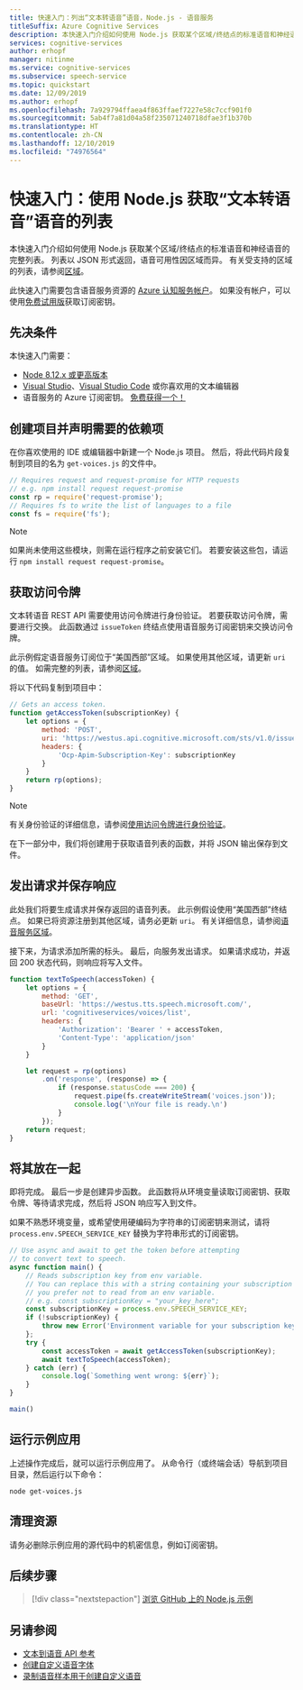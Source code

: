 ```yaml
---
title: 快速入门：列出“文本转语音”语音，Node.js - 语音服务
titleSuffix: Azure Cognitive Services
description: 本快速入门介绍如何使用 Node.js 获取某个区域/终结点的标准语音和神经语音的完整列表。 列表以 JSON 形式返回，语音可用性因区域而异。
services: cognitive-services
author: erhopf
manager: nitinme
ms.service: cognitive-services
ms.subservice: speech-service
ms.topic: quickstart
ms.date: 12/09/2019
ms.author: erhopf
ms.openlocfilehash: 7a929794ffaea4f863ffaef7227e58c7ccf901f0
ms.sourcegitcommit: 5ab4f7a81d04a58f235071240718dfae3f1b370b
ms.translationtype: HT
ms.contentlocale: zh-CN
ms.lasthandoff: 12/10/2019
ms.locfileid: "74976564"
---
```

# <a name="quickstart-get-the-list-of-text-to-speech-voices-using-nodejs"></a>快速入门：使用 Node.js 获取“文本转语音”语音的列表

本快速入门介绍如何使用 Node.js 获取某个区域/终结点的标准语音和神经语音的完整列表。 列表以 JSON 形式返回，语音可用性因区域而异。 有关受支持的区域的列表，请参阅[区域](regions.md)。

此快速入门需要包含语音服务资源的 [Azure 认知服务帐户](https://docs.microsoft.com/azure/cognitive-services/cognitive-services-apis-create-account)。 如果没有帐户，可以使用[免费试用版](get-started.md)获取订阅密钥。

## <a name="prerequisites"></a>先决条件

本快速入门需要：

* [Node 8.12.x 或更高版本](https://nodejs.org/en/)
* [Visual Studio](https://visualstudio.microsoft.com/downloads/)、[Visual Studio Code](https://code.visualstudio.com/download) 或你喜欢用的文本编辑器
* 语音服务的 Azure 订阅密钥。 [免费获得一个！](get-started.md)

## <a name="create-a-project-and-require-dependencies"></a>创建项目并声明需要的依赖项

在你喜欢使用的 IDE 或编辑器中新建一个 Node.js 项目。 然后，将此代码片段复制到项目的名为 `get-voices.js` 的文件中。

```javascript
// Requires request and request-promise for HTTP requests
// e.g. npm install request request-promise
const rp = require('request-promise');
// Requires fs to write the list of languages to a file
const fs = require('fs');
```

> [!NOTE]
> 如果尚未使用这些模块，则需在运行程序之前安装它们。 若要安装这些包，请运行 `npm install request request-promise`。

## <a name="get-an-access-token"></a>获取访问令牌

文本转语音 REST API 需要使用访问令牌进行身份验证。 若要获取访问令牌，需要进行交换。 此函数通过 `issueToken` 终结点使用语音服务订阅密钥来交换访问令牌。

此示例假定语音服务订阅位于“美国西部”区域。 如果使用其他区域，请更新 `uri` 的值。 如需完整的列表，请参阅[区域](https://docs.microsoft.com/azure/cognitive-services/speech-service/regions#rest-apis)。

将以下代码复制到项目中：

```javascript
// Gets an access token.
function getAccessToken(subscriptionKey) {
    let options = {
        method: 'POST',
        uri: 'https://westus.api.cognitive.microsoft.com/sts/v1.0/issueToken',
        headers: {
            'Ocp-Apim-Subscription-Key': subscriptionKey
        }
    }
    return rp(options);
}
```

> [!NOTE]
> 有关身份验证的详细信息，请参阅[使用访问令牌进行身份验证](https://docs.microsoft.com/azure/cognitive-services/authentication#authenticate-with-an-authentication-token)。

在下一部分中，我们将创建用于获取语音列表的函数，并将 JSON 输出保存到文件。

## <a name="make-a-request-and-save-the-response"></a>发出请求并保存响应

此处我们将要生成请求并保存返回的语音列表。 此示例假设使用“美国西部”终结点。 如果已将资源注册到其他区域，请务必更新 `uri`。 有关详细信息，请参阅[语音服务区域](https://docs.microsoft.com/azure/cognitive-services/speech-service/regions#text-to-speech)。

接下来，为请求添加所需的标头。 最后，向服务发出请求。 如果请求成功，并返回 200 状态代码，则响应将写入文件。

```javascript
function textToSpeech(accessToken) {
    let options = {
        method: 'GET',
        baseUrl: 'https://westus.tts.speech.microsoft.com/',
        url: 'cognitiveservices/voices/list',
        headers: {
            'Authorization': 'Bearer ' + accessToken,
            'Content-Type': 'application/json'
        }
    }

    let request = rp(options)
        .on('response', (response) => {
            if (response.statusCode === 200) {
                request.pipe(fs.createWriteStream('voices.json'));
                console.log('\nYour file is ready.\n')
            }
        });
    return request;
}
```

## <a name="put-it-all-together"></a>将其放在一起

即将完成。 最后一步是创建异步函数。 此函数将从环境变量读取订阅密钥、获取令牌、等待请求完成，然后将 JSON 响应写入到文件。

如果不熟悉环境变量，或希望使用硬编码为字符串的订阅密钥来测试，请将 `process.env.SPEECH_SERVICE_KEY` 替换为字符串形式的订阅密钥。

```javascript
// Use async and await to get the token before attempting
// to convert text to speech.
async function main() {
    // Reads subscription key from env variable.
    // You can replace this with a string containing your subscription key. If
    // you prefer not to read from an env variable.
    // e.g. const subscriptionKey = "your_key_here";
    const subscriptionKey = process.env.SPEECH_SERVICE_KEY;
    if (!subscriptionKey) {
        throw new Error('Environment variable for your subscription key is not set.')
    };
    try {
        const accessToken = await getAccessToken(subscriptionKey);
        await textToSpeech(accessToken);
    } catch (err) {
        console.log(`Something went wrong: ${err}`);
    }
}

main()
```

## <a name="run-the-sample-app"></a>运行示例应用

上述操作完成后，就可以运行示例应用了。 从命令行（或终端会话）导航到项目目录，然后运行以下命令：

```console
node get-voices.js
```

## <a name="clean-up-resources"></a>清理资源

请务必删除示例应用的源代码中的机密信息，例如订阅密钥。

## <a name="next-steps"></a>后续步骤

> [!div class="nextstepaction"]
> [浏览 GitHub 上的 Node.js 示例](https://github.com/Azure-Samples/Cognitive-Speech-TTS/tree/master/Samples-Http/NodeJS)

## <a name="see-also"></a>另请参阅

* [文本到语音 API 参考](https://docs.microsoft.com/azure/cognitive-services/speech-service/rest-apis)
* [创建自定义语音字体](how-to-customize-voice-font.md)
* [录制语音样本用于创建自定义语音](record-custom-voice-samples.md)
